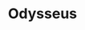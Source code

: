---
pid: CH306
title: Odysseus
location_transcription: North Philly, Broad Street
zipcode: '95033'
outside_phl: 'Los Gatos CA '
neighborhood: 
age: '23'
age_range: 20-29
instagram: 
image_file_name: CH_306.jpg
proposal_transcription: |-
  Big Fat City Kitty
  Soakin Up the Sun
topic: Animals
topic_summary: '0'
type: Sculpture Statue
keywords_other: cat
credit: 
image_labels: 
twitter: 
facebook: 
permalink: "/monuments/ch306/"
layout: item-page
---